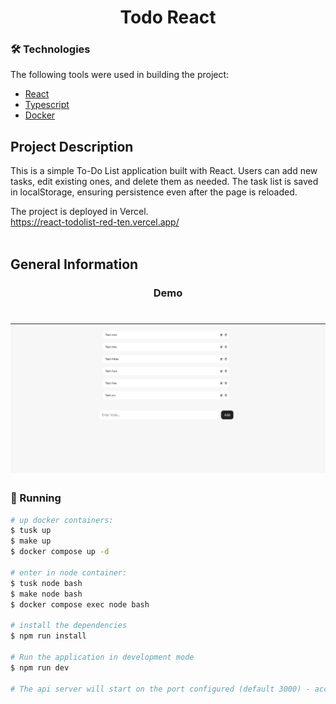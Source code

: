 <h1 align="center">Todo React</h1>

### 🛠 Technologies

The following tools were used in building the project:
- [React](https://react.dev/)
- [Typescript](https://www.typescriptlang.org/)
- [Docker](https://www.docker.com/)

## Project Description
<p>
This is a simple To-Do List application built with React. Users can add new tasks, edit existing ones, and delete them as needed. The task list is saved in localStorage, ensuring persistence even after the page is reloaded.
</p>

The project is deployed in Vercel.
<br />
https://react-todolist-red-ten.vercel.app/
<br />
<br />

## General Information
<h3 align="center">Demo</h3>
<h1 align="center">
  <img alt="demo" title="#Demo" src="./resources/images/demo.png" />
</h1>

### 🎲 Running

```bash
# up docker containers:
$ tusk up
$ make up
$ docker compose up -d

# enter in node container:
$ tusk node bash
$ make node bash
$ docker compose exec node bash

# install the dependencies
$ npm run install

# Run the application in development mode
$ npm run dev

# The api server will start on the port configured (default 3000) - access <http://localhost:3000>
```